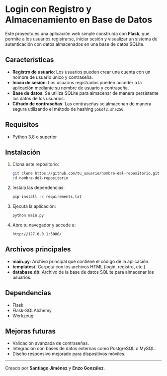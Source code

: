 # Login con Registro y Almacenamiento en Base de Datos

Este proyecto es una aplicación web simple construida con **Flask**, que permite a los usuarios registrarse, iniciar sesión y visualizar un sistema de autenticación con datos almacenados en una base de datos SQLite.

## Características

- **Registro de usuario**: Los usuarios pueden crear una cuenta con un nombre de usuario único y contraseña.
- **Inicio de sesión**: Los usuarios registrados pueden acceder a la aplicación mediante su nombre de usuario y contraseña.
- **Base de datos**: Se utiliza SQLite para almacenar de manera persistente los datos de los usuarios.
- **Cifrado de contraseñas**: Las contraseñas se almacenan de manera segura utilizando el método de hashing `pbkdf2:sha256`.

## Requisitos

- Python 3.8 o superior

## Instalación

1. Clona este repositorio:
   ```bash
   git clone https://github.com/tu_usuario/nombre-del-repositorio.git
   cd nombre-del-repositorio
   ```

2. Instala las dependencias:
   ```bash
   pip install -r requirements.txt
   ```

3. Ejecuta la aplicación:
   ```bash
   python main.py
   ```

4. Abre tu navegador y accede a:
   ```
   http://127.0.0.1:5000/
   ```

## Archivos principales

- **main.py**: Archivo principal que contiene el código de la aplicación.
- **templates/**: Carpeta con los archivos HTML (login, registro, etc.).
- **database.db**: Archivo de la base de datos SQLite para almacenar los usuarios.

## Dependencias

- Flask
- Flask-SQLAlchemy
- Werkzeug

## Mejoras futuras

- Validación avanzada de contraseñas.
- Integración con bases de datos externas como PostgreSQL o MySQL.
- Diseño responsivo mejorado para dispositivos móviles.

---

Creado por **Santiago Jiménez** y **Enzo González**.
